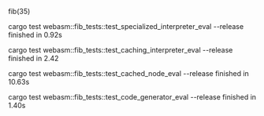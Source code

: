 fib(35)

cargo test webasm::fib_tests::test_specialized_interpreter_eval --release
finished in 0.92s

cargo test webasm::fib_tests::test_caching_interpreter_eval --release
finished in 2.42

cargo test webasm::fib_tests::test_cached_node_eval --release
finished in 10.63s

cargo test webasm::fib_tests::test_code_generator_eval --release
finished in 1.40s
